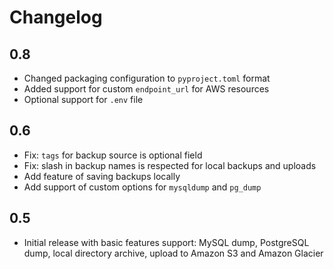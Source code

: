 Changelog
=========

## 0.8

* Changed packaging configuration to `pyproject.toml` format
* Added support for custom `endpoint_url` for AWS resources
* Optional support for `.env` file

## 0.6

* Fix: `tags` for backup source is optional field
* Fix: slash in backup names is respected for local backups and uploads
* Add feature of saving backups locally
* Add support of custom options for `mysqldump` and `pg_dump`

## 0.5

* Initial release with basic features support: MySQL dump, PostgreSQL dump, local directory archive, upload to Amazon S3 and Amazon Glacier
